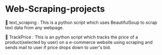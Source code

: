 # Web-Scraping-projects
🔷 text_scraping : This is a python script which uses BeautifulSoup to scrap text data from any webpage.

🔷 TrackPrice : This is an python script which tracks the price of a product(selected by user) on a e-commerce website using scraping and sends mail to user if price drops down to    user's bid.
